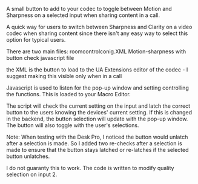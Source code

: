 A small button to add to your codec to toggle between Motion and Sharpness on a selected input when sharing content in a call.

A quick way for users to switch between Sharpness and Clarity on a video codec when sharing content since there isn't any easy way to select this option for typical users.

There are two main files:
  roomcontrolconig.XML
  Motion-sharpness with button check javascript file
  
  
  the XML is the button to load to the UA Extensions editor of the codec - I suggest making this visible only when in a call
  
  Javascript is used to listen for the pop-up window and setting controlling the functions. This is loaded to your Macro Editor.
  
The script will check the current setting on the input and latch the correct button to the users knowing the devices' current setting. If this is changed in the backend, the button selection will update with the pop-up window. The button will also toggle with the user's selections. 

Note: When testing with the Desk Pro, I noticed the button would unlatch after a selection is made. So I added two re-checks after a selection is made to ensure that the button stays latched or re-latches if the selected button unlatches.


I do not guaranty this to work.
The code is written to modify quality selection on input 2.
